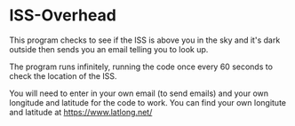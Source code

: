 # ISS-Overhead
This program checks to see if the ISS is above you in the sky and it's dark outside then sends you an email telling you to look up.

The program runs infinitely, running the code once every 60 seconds to check the location of the ISS.

You will need to enter in your own email (to send emails) and your own longitude and latitude for the code to work.
You can find your own longitute and latitude at https://www.latlong.net/
